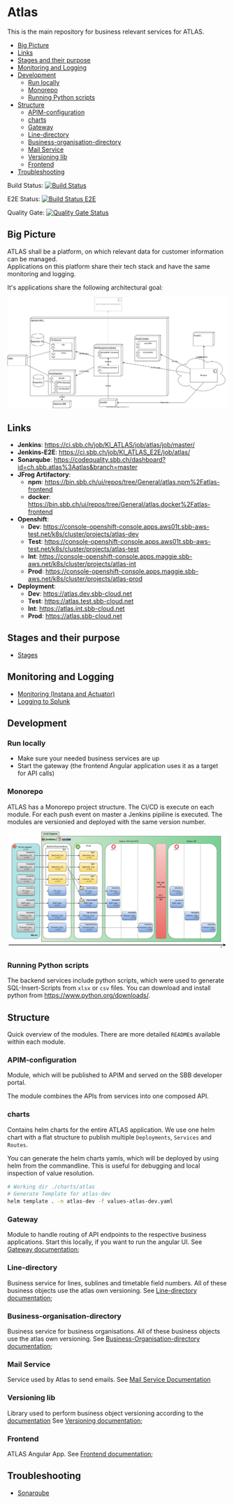 # Atlas

This is the main repository for business relevant services for ATLAS.

<!-- toc -->

- [Big Picture](#big-picture)
- [Links](#links)
- [Stages and their purpose](#stages-and-their-purpose)
- [Monitoring and Logging](#monitoring-and-logging)
- [Development](#development)
  * [Run locally](#run-locally)
  * [Monorepo](#monorepo)
  * [Running Python scripts](#running-python-scripts)
- [Structure](#structure)
  * [APIM-configuration](#apim-configuration)
  * [charts](#charts)
  * [Gateway](#gateway)
  * [Line-directory](#line-directory)
  * [Business-organisation-directory](#business-organisation-directory)
  * [Mail Service](#mail-service)
  * [Versioning lib](#versioning-lib)
  * [Frontend](#frontend)
- [Troubleshooting](#troubleshooting)

<!-- tocstop -->

Build Status: [![Build Status](https://ci.sbb.ch/job/KI_ATLAS/job/atlas/job/master/badge/icon)](https://ci.sbb.ch/job/KI_ATLAS/job/atlas/job/master/)

E2E Status: [![Build Status E2E](https://ci.sbb.ch/job/KI_ATLAS_E2E/job/atlas/job/master/badge/icon)](https://ci.sbb.ch/job/KI_ATLAS_E2E/job/atlas/job/master/)

Quality Gate: [![Quality Gate Status](https://codequality.sbb.ch/api/project_badges/measure?project=ch.sbb.atlas%3Aatlas&metric=alert_status)](https://codequality.sbb.ch/dashboard?id=ch.sbb.atlas%3Aatlas)

## Big Picture

ATLAS shall be a platform, on which relevant data for customer information can be managed. \
Applications on this platform share their tech stack and have the same monitoring and logging.

It's applications share the following architectural goal:

![ATLAS Big Picture](documentation/ATLAS_Infrastruktur.svg)

## Links

- **Jenkins**: https://ci.sbb.ch/job/KI_ATLAS/job/atlas/job/master/
- **Jenkins-E2E**: https://ci.sbb.ch/job/KI_ATLAS_E2E/job/atlas/
- **Sonarqube**: https://codequality.sbb.ch/dashboard?id=ch.sbb.atlas%3Aatlas&branch=master
- **JFrog Artifactory**:
  - **npm**: https://bin.sbb.ch/ui/repos/tree/General/atlas.npm%2Fatlas-frontend
  - **docker**: https://bin.sbb.ch/ui/repos/tree/General/atlas.docker%2Fatlas-frontend
- **Openshift**:
  - **Dev**: https://console-openshift-console.apps.aws01t.sbb-aws-test.net/k8s/cluster/projects/atlas-dev
  - **Test**: https://console-openshift-console.apps.aws01t.sbb-aws-test.net/k8s/cluster/projects/atlas-test
  - **Int**: https://console-openshift-console.apps.maggie.sbb-aws.net/k8s/cluster/projects/atlas-int
  - **Prod**: https://console-openshift-console.apps.maggie.sbb-aws.net/k8s/cluster/projects/atlas-prod
- **Deployment**:
  - **Dev**: https://atlas.dev.sbb-cloud.net
  - **Test**: https://atlas.test.sbb-cloud.net
  - **Int**: https://atlas.int.sbb-cloud.net
  - **Prod**: https://atlas.sbb-cloud.net

## Stages and their purpose
* [Stages](documentation/stages.md)

## Monitoring and Logging
* [Monitoring (Instana and Actuator)](documentation/Monitoring.md)
* [Logging to Splunk](documentation/Logging.md)

## Development
### Run locally

- Make sure your needed business services are up
- Start the gateway (the frontend Angular application uses it as a target for API calls)

### Monorepo

ATLAS has a Monorepo project structure. The CI/CD is execute on each module. For each push event on master
a Jenkins pipiline is executed. The modules are versionied and deployed with the same version number.

![ATLAS Monorepo](documentation/ATLAS-Mono-Repo-Migration.png)

### Running Python scripts

The backend services include python scripts, which were used to generate SQL-Insert-Scripts from `xlsx` or `csv` files.
You can download and install python from https://www.python.org/downloads/.

## Structure

Quick overview of the modules. There are more detailed `README`s available within each module.

### APIM-configuration

Module, which will be published to APIM and served on the SBB developer portal.

The module combines the APIs from services into one composed API.

### charts

Contains helm charts for the entire ATLAS application. 
We use one helm chart with a flat structure to publish multiple `Deployments`, `Services` and `Routes`.

You can generate the helm charts yamls, which will be deployed by using helm from the commandline. 
This is useful for debugging and local inspection of value resolution.

```bash
# Working dir ./charts/atlas
# Generate Template for atlas-dev
helm template . -n atlas-dev -f values-atlas-dev.yaml
```

### Gateway

Module to handle routing of API endpoints to the respective business applications. Start this locally, if you want to run the angular UI.
See [Gateway documentation](gateway/README.md);

### Line-directory

Business service for lines, sublines and timetable field numbers. All of these business objects use the atlas own versioning.
See [Line-directory documentation](line-directory/README.md);

### Business-organisation-directory

Business service for business organisations. All of these business objects use the atlas own versioning.
See [Business-Organisation-directory documentation](business-organisation-directory/README.md);

### Mail Service

Service used by Atlas to send emails. See [Mail Service Documentation](mail/README.md)


### Versioning lib

Library used to perform business object versioning according to the [documentation](https://confluence.sbb.ch/pages/viewpage.action?spaceKey=ATLAS&title=%5BATLAS%5D+8.7+Versionierung)
See [Versioning documentation](versioning/README.md);


### Frontend
ATLAS Angular App. See [Frontend documentation](frontend/README.md);

## Troubleshooting

* [Sonarqube](documentation/Troubleshooting.md)
